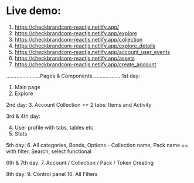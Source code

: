 <h1>
    Live demo:
</h1>
<ol>
    <li>
        <a href="https://checkbrandcom-reactjs.netlify.app/">
            https://checkbrandcom-reactjs.netlify.app/
        </a>
    </li>
    <li>
        <a href="https://checkbrandcom-reactjs.netlify.app/explore">
            https://checkbrandcom-reactjs.netlify.app/explore
        </a>
    </li>
    <li>
        <a href="https://checkbrandcom-reactjs.netlify.app/collection">
            https://checkbrandcom-reactjs.netlify.app/collection
        </a>
    </li>
    <li>
        <a href="https://checkbrandcom-reactjs.netlify.app/explore_details">
            https://checkbrandcom-reactjs.netlify.app/explore_details
        </a>
    </li>
    <li>
        <a href="https://checkbrandcom-reactjs.netlify.app/account_user_events">
            https://checkbrandcom-reactjs.netlify.app/account_user_events
        </a>
    </li>
    <li>
        <a href="https://checkbrandcom-reactjs.netlify.app/assets">
            https://checkbrandcom-reactjs.netlify.app/assets
        </a>
    </li>
    <li>
        <a href="https://checkbrandcom-reactjs.netlify.app/create_account">
            https://checkbrandcom-reactjs.netlify.app/create_account
        </a>
    </li>
</ol>



<!-- Project goal -->

.......................Pages & Components...................
1st day:
1. Main page
2. Explore


2nd day:
3. Account Collection == 2 tabs: Items and Activity


3rd & 4th day:

4. User profile with tabs, tables etc.
5. Stats

5th day:
6. All categories, Bonds, Options - Collection name, Pack name == with filter, Search, select functional


6th & 7th day:
7. Account / Collection / Pack / Token Creating

8th day:
9. Control panel
10. All Filters